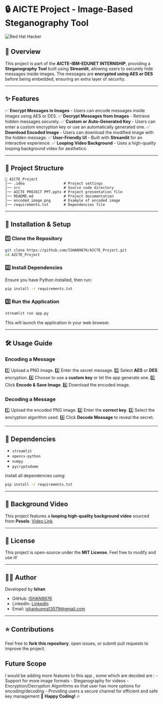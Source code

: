 # 🔒 AICTE Project - Image-Based Steganography Tool
![Red Hat Hacker](A_mysterious_Red_Hat_hacker_wearing_a_dark_hoodie_.png)


## 📌 Overview

This project is part of the **AICTE-IBM-EDUNET INTERNSHIP**, providing a **Steganography Tool** built using **Streamlit**, allowing users to securely hide messages inside images. The messages are **encrypted using AES or DES** before being embedded, ensuring an extra layer of security.


---

## ✨ Features

✅ **Encrypt Messages in Images** - Users can encode messages inside images using AES or DES.
✅ **Decrypt Messages from Images** - Retrieve hidden messages securely.
✅ **Custom or Auto-Generated Key** - Users can enter a custom encryption key or use an automatically generated one.
✅ **Download Encoded Image** - Users can download the modified image with the hidden message.
✅ **User-Friendly UI** - Built with **Streamlit** for an interactive experience.
✅ **Looping Video Background** - Uses a high-quality looping background video for aesthetics.

---

## 📂 Project Structure

```
📁 AICTE_Project
│── .idea                  # Project settings
│── src                    # Source code directory
│── AICTE PROJECT PPT.pptx # Project presentation file
│── README.md              # Project documentation
│── encoded_image.png      # Example of encoded image
│── requirements.txt       # Dependencies file
```

---

## 🚀 Installation & Setup

### **1️⃣ Clone the Repository**

```bash
git clone https://github.com/ISHAN9876/AICTE_Project.git
cd AICTE_Project
```

### **2️⃣ Install Dependencies**

Ensure you have Python installed, then run:

```bash
pip install -r requirements.txt
```

### **3️⃣ Run the Application**

```bash
streamlit run app.py
```

This will launch the application in your web browser.

---

## 🛠 Usage Guide

### **Encoding a Message**

1️⃣ Upload a PNG image.
2️⃣ Enter the secret message.
3️⃣ Select **AES** or **DES** encryption.
4️⃣ Choose to use a **custom key** or let the app generate one.
5️⃣ Click **Encode & Save Image**.
6️⃣ Download the encoded image.

### **Decoding a Message**

1️⃣ Upload the encoded PNG image.
2️⃣ Enter the **correct key**.
3️⃣ Select the encryption algorithm used.
4️⃣ Click **Decode Message** to reveal the secret.

---

## 🔧 Dependencies

- `streamlit`
- `opencv-python`
- `numpy`
- `pycryptodome`

Install all dependencies using:

```bash
pip install -r requirements.txt
```

---

## 🎥 Background Video

This project features a **looping high-quality background video** sourced from **Pexels**:
[Video Link](https://videos.pexels.com/video-files/3130284/3130284-uhd_3840_2160_30fps.mp4)

---

## 📜 License

This project is open-source under the **MIT License**. Feel free to modify and use it!

---

## 👨‍💻 Author

Developed by **Ishan**

- GitHub: [ISHAN9876](https://github.com/ISHAN9876)
- LinkedIn: [LinkedIn](www.linkedin.com/in/ishankumra)
- Email: [ishankumra13579@gmail.com](mailto\:ishankumra13579@gmail.com)

---

## ⭐ Contributions

Feel free to **fork this repository**, open issues, or submit pull requests to improve the project.

## Future Scope 
 I would be adding more features to this app , some which are decided are :
       - Support for more image formats
       - Steganography for videos
       - Encryption/Decryption Algorithms so that user has more options for encoding/decoding
       - Providing users a secure channel for efficient and safe key management
🚀 **Happy Coding!** 🔥


